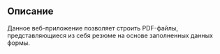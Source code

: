 ## Описание
Данное веб-приложение позволяет строить PDF-файлы, представляющиеся из себя резюме на основе заполненных данных формы.